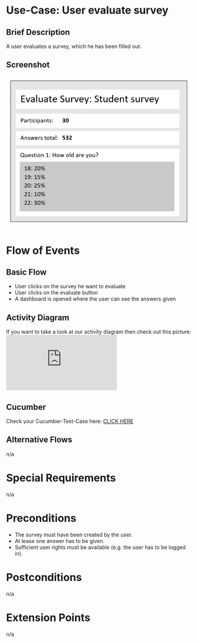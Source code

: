 # Use-Case: User evaluate survey

## Brief Description

A user evaluates a survey, which he has been filled out.

## Screenshot

![share](/ressources/evaluate.png)

# Flow of Events

## Basic Flow

- User clicks on the survey he want to evaluate
- User clicks on the evaluate button
- A dashboard is opened where the user can see the answers given

## Activity Diagram

If you want to take a look at our activity diagram then check out this picture:
![sharediagram](https://screen.simonlabs.de/img.php?id=37iuLZK)

## Cucumber

Check your Cucumber-Test-Case here: [CLICK HERE](https://github.com/SimpleSurveyProject/SimpleSurvey-Cucumber/tree/main/test/features/evaluate/case.feature)

## Alternative Flows

n/a

# Special Requirements

n/a

# Preconditions

 - The survey must have been created by the user.
 - At lease one answer has to be given.
 - Sufficient user rights must be available (e.g. the user has to be logged in).

# Postconditions

n/a

# Extension Points

n/a
